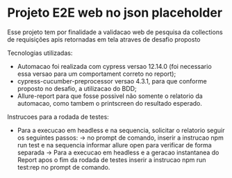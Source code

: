 # Projeto E2E web no json placeholder

Esse projeto tem por finalidade a validacao web de pesquisa da collections de requisições apis retornadas em tela atraves de desafio proposto

Tecnologias utilizadas:
* Automacao foi realizada com cypress versao 12.14.0 (foi necessario essa versao para um comportament correto no report);
* cypress-cucumber-preprocessor versao 4.3.1, para que conforme proposto no desafio, a utilizacao do BDD;
* Allure-report para que fosse possivel não somente o relatorio da automacao, como tambem o printscreen do resultado esperado.

Instrucoes para a rodada de testes:
* Para a execucao em headless e na sequencia, solicitar o relatorio seguir os seguintes passos:
  -> no prompt de comando, inserir a instrucao npm run test e na sequencia informar allure open para verificar de forma separada
  -> Para a execucao em headless e a geracao instantanea do Report apos o fim da rodada de testes inserir a instrucao npm run test:rep no prompt de comando.  

